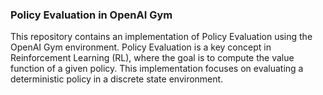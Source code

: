 ### Policy Evaluation in OpenAI Gym
This repository contains an implementation of Policy Evaluation using the OpenAI Gym environment. Policy Evaluation is a key concept in Reinforcement Learning (RL), where the goal is to compute the value function of a given policy. This implementation focuses on evaluating a deterministic policy in a discrete state environment.
